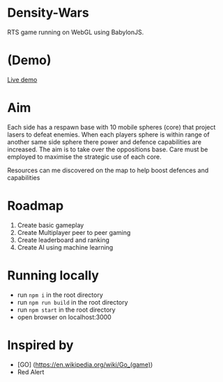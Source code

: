 Density-Wars
============

RTS game running on WebGL using BabylonJS.

# (Demo)
[Live demo](http://quantuminformation.github.io/Density-Wars/)

# Aim

Each side has a respawn base with 10 mobile spheres (core) that project lasers to defeat enemies. When each players 
sphere is within range of another same side sphere there power and defence capabilities are increased. 
The aim is to take over the oppositions base. Care must be employed to maximise the strategic use of each core.

Resources can me discovered on the map to help boost defences and capabilities

# Roadmap
1) Create basic gameplay
2) Create Multiplayer peer to peer gaming
3) Create leaderboard and ranking
4) Create AI using machine learning 


# Running locally

* run `npm i` in the root directory
* run `npm run build` in the root directory
* run `npm start` in the root directory
* open browser on localhost:3000

# Inspired by

* [GO] (https://en.wikipedia.org/wiki/Go_(game))
* Red Alert


